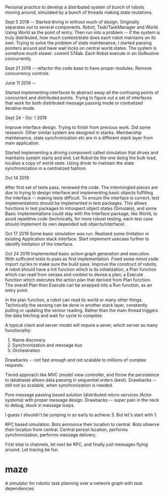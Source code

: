 Personal practice to develop a distributed system of bunch of robots moving around, simulated by a bunch of threads making state mutations.

Sept 5 2018 -- 
Started diving in without much of design. Originally separates out to several components. Robot, Task/TaskManager and World. Using World as the point of entry.
Then run into a problem -- if the system is truly distributed, how much context/state does each robot maintains on its own.
Trying to solve the problem of state maintenance, I started passing pointers around and have wait locks on central world states. The system is somehow much slower. commit 574ab.
Each Robot execute in an GoRoutine concurrently.

Sept 21 2018 --
refactor the code base to have proper modules. Remove concurrency controls.

June 11 2019 --

Started implementing interfaces to abstract away all the confusing points of concurrent and distributed points. Trying to figure out a set of interfaces that work for both distributed message passing mode or contralized iterative  mode.


Sept 24 - Ocr 1 2019

Improve interface design. Trying to finish from previous work. Did some research. Other similar system are designed in stacks. Membership maintenance, state synchronization etc are in a different stack layer from main application. 

Started implementing a driving component called simulation that drives and maintains system starts and end. Let Robot be the one doing the bulk load, localize a copy of world state. Using driver to maintain the state synchronization in a centralized fashion.


Oct 14 2019

After first set of tests pass, reviewed the code. The intermingled pieces are due to trying to design interface and implementing basic objects fulfilling the interface -- making tests difficult. To ensure the interface is correct, test implementations should be implemented in test packages. This allows functions in test packages to introspect object states (Simulate), and some Basic Implementations could stay with the Interface package, like World, to avoid repetitive code (technically, for more robust testing, each test case should implement its own depended sub objects/interface) .

Oct 17 2019
Some basic simulation was run. Realized some limitation in existing Application stack interface. Start implement usecase further to identify limitation of the interface.


Oct 24 2019 
Implemented basic action graph generation and execution. With sufficient tests to pass as first implementation.
Fixed some minot code import cycles to make sure the build pass.
Improve the construct of robots. A robot should have a Init function which is its initialization, a Plan function which can read from senses and context to devise a plan; a Execute function which executes the action plan that derived from Plan function. The overall Plan then Execute can be wrapped into a Run function, as an entry point.

In the plan function, a robot can read its world or many other things. Technically the sensing can be done in another stack layer, constantly pulling or updating the sensor reading. Rather than the main thread triggers the data fetching and wait for cycle to complete.

A typical client and server model will require a sever, which server as many functionality:
1. Name discovery
2. Synchronization and message bus
3. Orchestration


Drawbacks -- not fast enough and not scalable to millions of complex requests.

Tiered approach like MVC (model view controller, and throw the persistence to database) allows data passing in sequential orders (best).
Drawbacks -- still not so scalable, when synchronization is needed.

Pure message passing based solution (distributed micro-services /Actor systems) with proper message design.
Drawbacks -- super pain in the neck to debug, stuck in message loops.

I guess I shouldn't be jumping in so early to achieve 3. But let's start with 1.

RPC based simulation. Bots announce their location to central. Bots observe their location from central. Central persist location, performs synchronization, performs message delivery.

First step is channels, let next be RPC, and finally just messages flying around. Let tracing be fun.



# maze
A simulator for robotic task planning over a network graph with task dependencies
